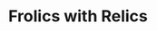---
title: Frolics with Relics
description_markdown: >-
  In this series, I have purposely used objects and materials left over from a
  participatory project. I wanted to use these as they had not been 'picked ' by
  others and hence had experienced a 'double rejection', firstly being rejected
  for being obsolete and ending up as ocean waste and then being rejected again
  by not being selected by workshop participants for transformation&nbsp;
  through the creative process. The handmade paper, acrylic paint, beads are
  also materials I use in my workshops.
_gallery_date:
permalink: /sculpture/frolics-with-relics
archive: false
order_number:
main_image_path: /assets/images/3331-screen-copy-2.jpg
thumb_crop:
images:
  - image_path: /assets/images/3188a-screen-copy-1.jpg
    image_title: Caught up in red tape (image 1)
    image_description: |-
      Materials: Found objects, handmade paper, chicken wire, acrylic paint
      W13 D11 H16, 2020
  - image_path: /assets/images/3190a-screen-copy-2.jpg
    image_title: Caught up in red tape (image 2)
    image_description:
  - image_path: /assets/images/3195a-screen-copy-1.jpg
    image_title: Caught up in red tape (detail)
    image_description:
  - image_path: /assets/images/3286-screen-copy-1.jpg
    image_title: The Importance of Geometry in an uncertain world (image 1)
    image_description: >-
      Materials: Found sole, found plastic, acrylic paint, D28.5 H15 W8.5, 2020


      This work was made during recent uncertain and challenging times created
      by the global pandemic. The geometric pattern is from a textile design,
      the repetitive process of painting the geometric pattern was a calming and
      meditative process which helped to deal with uncertainty and fear.
  - image_path: /assets/images/3287-screen-copy-1.jpg
    image_title: Importance of Geometry in an uncertain world (image 2)
    image_description:
  - image_path: /assets/images/3292a-screen-copy-1.jpg
    image_title: Importance of Geometry in an uncertain world (detail)
    image_description:
  - image_path: /assets/images/3331-screen-copy-1.jpg
    image_title: Tongue and Cheek (image 1)
    image_description: >-
      Materials: Found plastic, found wood, acrylic paint, leopard print
      textile, false finger nail

      Dimensions: W8 D12 H12 cms, 2020
  - image_path: /assets/images/3332-screen-copy-1.jpg
    image_title: Tongue and Cheek (image 2)
    image_description:
  - image_path: /assets/images/3334-screen-copy-1.jpg
    image_title: Tongue and Cheek (detail)
    image_description:
  - image_path: /assets/images/3324-screen-copy.jpg
    image_title: The slug and lettuce (the future of English pubs)
    image_description: >-
      Materials: Found wood, bead, chicken wire, handmade paper, acrylic paint,
      textiles, W9.5 H13.5 D14, 2020
  - image_path: /assets/images/3326-screen-copy.jpg
    image_title: Hard to swallow (view 1)
    image_description: |-
      Materials: Found wood, found objects, beadwork, acrylic paint
      Dimensions: W13 D11 H16 cms, 2020
  - image_path: /assets/images/3328-screen-copy.jpg
    image_title: Hard to swallow (view 2)
    image_description:
_options:
  image_path:
    width: 1200
    height: 1200
    resize_style: contain
    mime_type: image/jpeg
  main_image_path:
    width: 1200
    height: 800
    resize_style: contain
    mime_type: image/jpeg
_comments:
  title: Gallery title
  permalink: Be careful editing this
  main_image_path: Image used to represent your gallery
  images: Add and edit your gallery images here
  image_description: May only be used in the close up of an image
---